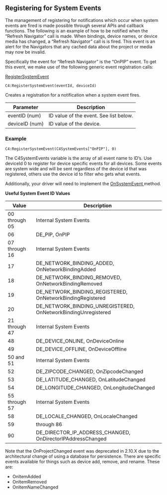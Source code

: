 ## Registering for System Events

The management of registering for notifications which occur when system events are fired is made possible through several APIs and callback functions. The following is an example of how to be notified when the “Refresh Navigator” call is made. When bindings, device names, or device media has changed, a “Refresh Navigator” call is is fired. This event is an alert for the Navigators that any cached data about the project or media may now be invalid.

Specifically the event for “Refresh Navigator” is the “OnPIP” event.  To get this event,  we make use of the following generic event registration calls:

[RegisterSystemEvent][1]

`C4:RegisterSystemEvent(eventId, deviceId)`

Creates a registration for a notification when a system event fires.

| Parameter | Description |
| --- | --- |
| eventID (num) | ID value of the event. See list below. |
| deviceID (num) | ID value of the device. |

### Example

`C4:RegisterSystemEvent(C4SystemEvents["OnPIP"], 0)`


The C4SystemEvents variable is the array of all event name to ID’s. Use deviceId 0 to register for device specific events for all devices. Some events are system wide and will be sent regardless of the device id that was registered, others use the device id to filter who gets what events.

Additionally, your driver will need to implement the [OnSystemEvent ][2]method.


**Useful System Event ID Values**

| Value | Description |
| --- | --- |
| 00 through 05 | Internal System Events |
| 06 | DE\_PIP, OnPIP |
| 07 through 16 | Internal System Events |
| 17 | DE\_NETWORK\_BINDING\_ADDED, OnNetworkBindingAdded |
| 18 | DE\_NETWORK\_BINDING\_REMOVED, OnNetworkBindingRemoved |
| 19 | DE\_NETWORK\_BINDING\_REGISTERED, OnNetworkBindingRegistered |
| 20 | DE\_NETWORK\_BINDING\_UNREGISTERED, OnNetworkBindingUnregistered |
| 21 through 47 | Internal System Events |
| 48 | DE\_DEVICE\_ONLINE, OnDeviceOnline |
| 49 | DE\_DEVICE\_OFFLINE, OnDeviceOffline |
| 50 and 51 | Internal System Events |
| 52 | DE\_ZIPCODE\_CHANGED, OnZipcodeChanged |
| 53 | DE\_LATITUDE\_CHANGED, OnLatitudeChanged |
| 54 | DE\_LONGITUDE\_CHANGED, OnLongitudeChanged |
| 55 through 57 | Internal System Events |
| 58 | DE\_LOCALE\_CHANGED, OnLocaleChanged |
| 59 | through 86 | Internal System Event |
| 90 | DE\_DIRECTOR\_IP\_ADDRESS\_CHANGED, OnDirectorIPAddressChanged |

Note that the OnProjectChanged event was deprecated in 2.10.X due to the architectural change of using a database for persistence.  There are specific events available for things such as device add, remove, and rename. These are:

* OnItemAdded
* OnItemRemoved
* OnItemNameChanged

[1]:	https://snap-one.github.io/docs-driverworks-api/#event-interface-registersystemevent
[2]:	https://snap-one.github.io/docs-driverworks-api/#event-interface-onsystemevent